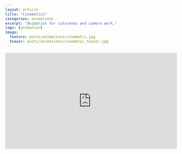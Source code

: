 ```yaml
---
layout: article
title: "Cinematics"
categories: animations
excerpt: "Animation for cutscenes and camera work."
tags: [animation]
image:
  feature: posts/animations/cinematic.jpg
  teaser: posts/animations/cinematic_teaser.jpg
---
```


<iframe width="560" height="315" src="https://www.youtube.com/embed/U9y2TMrS6DE" frameborder="0" allow="accelerometer; autoplay; encrypted-media; gyroscope; picture-in-picture" allowfullscreen></iframe>
